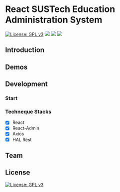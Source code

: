 # React SUSTech Education Administration System

[![License: GPL v3](https://img.shields.io/badge/License-GPL%20v3-blue.svg)](https://www.gnu.org/licenses/gpl-3.0)
![](https://tokei.rs/b1/github/Peng-YM/ReactSUSTechEAS)
![](https://tokei.rs/b1/github/Peng-YM/ReactSUSTechEAS?category=files)
![](https://travis-ci.com/Peng-YM/ReactSUSTechEAS.svg?branch=master)

## Introduction

## Demos

## Development

### Start

### Techneque Stacks

- [x] React
- [x] React-Admin
- [x] Axios
- [x] HAL Rest

## Team

## License

[![License: GPL v3](https://img.shields.io/badge/License-GPL%20v3-blue.svg)](https://www.gnu.org/licenses/gpl-3.0)
